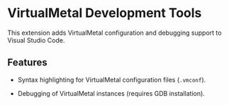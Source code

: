 # VirtualMetal Development Tools

This extension adds VirtualMetal configuration and debugging support to Visual Studio Code.

## Features

- Syntax highlighting for VirtualMetal configuration files (`.vmconf`).

- Debugging of VirtualMetal instances (requires GDB installation).
